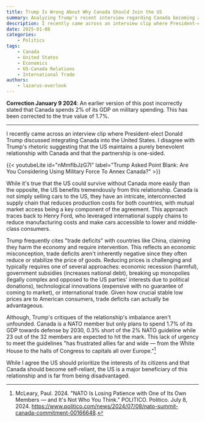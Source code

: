 ```yaml
---
title: Trump Is Wrong About Why Canada Should Join the US
summary: Analyzing Trump's recent interview regarding Canada becoming a US state.
description: I recently came across an interview clip where President-elect Donald Trump discussed integrating Canada into the United States. I fundamentally disagree with Trump's rhetoric suggesting that the US maintains a purely benevolent relationship with Canada and that the partnership is one-sided.
date: 2025-01-08
categories:
    - Politics
tags:
    - Canada
    - United States
    - Economics
    - US-Canada Relations
    - International Trade
authors:
    - lazarus-overlook
---
```


**Correction January 9 2024**: An earlier version of this post incorrectly stated that Canada spends 2% of its GDP on military spending. This has been corrected to the true value of 1.7%.

---

I recently came across an interview clip where President-elect Donald Trump discussed integrating Canada into the United States. I disagree with Trump's rhetoric suggesting that the US maintains a purely benevolent relationship with Canada and that the partnership is one-sided.

{{< youtubeLite id="nMmfIbJzG7I" label="Trump Asked Point Blank: Are You Considering Using Military Force To Annex Canada?" >}}

While it's true that the US could survive without Canada more easily than the opposite, the US benefits tremendously from this relationship. Canada is not simply selling cars to the US, they have an intricate, interconnected supply chain that reduces production costs for both countries, with mutual market access being a key component of the agreement. This approach traces back to Henry Ford, who leveraged international supply chains to reduce manufacturing costs and make cars accessible to lower and middle-class consumers.

Trump frequently cites "trade deficits" with countries like China, claiming they harm the economy and require intervention. This reflects an economic misconception, trade deficits aren't inherently negative since they often reduce or stabilize the price of goods. Reducing prices is challenging and typically requires one of several approaches: economic recession (harmful), government subsidies (increases national debt), breaking up monopolies (legally complex and opposed to the US parties' interests due to political donations), technological innovations (expensive with no guarantee of coming to market), or international trade. Given how crucial stable low prices are to American consumers, trade deficits can actually be advantageous.

Although, Trump's critiques of the relationship's imbalance aren't unfounded. Canada is a NATO member but only plans to spend 1.7% of its GDP towards defense by 2030, 0.3% short of the 2% NATO guideline while 23 out of the 32 members are expected to hit the mark. This lack of urgency to meet the guidelines "has frustrated allies far and wide — from the White House to the halls of Congress to capitals all over Europe."[^1]

While I agree the US should prioritize the interests of its citizens and that Canada should become self-reliant, the US is a major beneficiary of this relationship and is far from being disadvantaged.

[^1]: McLeary, Paul. 2024. "NATO Is Losing Patience with One of Its Own Members — and It's Not Who You Think." POLITICO. Politico. July 8, 2024. https://www.politico.com/news/2024/07/08/nato-summit-canada-commitment-00166648.
